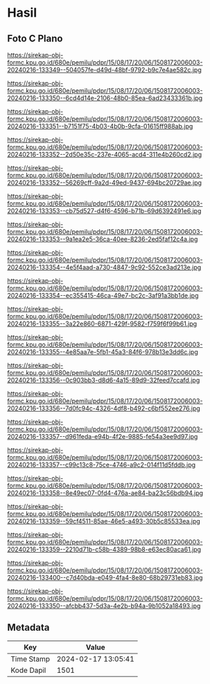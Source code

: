 # Hasil

## Foto C Plano

https://sirekap-obj-formc.kpu.go.id/680e/pemilu/pdpr/15/08/17/20/06/1508172006003-20240216-133349--504057fe-d49d-48bf-9792-b9c7e4ae582c.jpg

https://sirekap-obj-formc.kpu.go.id/680e/pemilu/pdpr/15/08/17/20/06/1508172006003-20240216-133350--6cd4d14e-2106-48b0-85ea-6ad23433361b.jpg

https://sirekap-obj-formc.kpu.go.id/680e/pemilu/pdpr/15/08/17/20/06/1508172006003-20240216-133351--b7151f75-4b03-4b0b-9cfa-01615ff988ab.jpg

https://sirekap-obj-formc.kpu.go.id/680e/pemilu/pdpr/15/08/17/20/06/1508172006003-20240216-133352--2d50e35c-237e-4065-acd4-311e4b260cd2.jpg

https://sirekap-obj-formc.kpu.go.id/680e/pemilu/pdpr/15/08/17/20/06/1508172006003-20240216-133352--56269cff-9a2d-49ed-9437-694bc20729ae.jpg

https://sirekap-obj-formc.kpu.go.id/680e/pemilu/pdpr/15/08/17/20/06/1508172006003-20240216-133353--cb75d527-d4f6-4596-b71b-69d6392491e6.jpg

https://sirekap-obj-formc.kpu.go.id/680e/pemilu/pdpr/15/08/17/20/06/1508172006003-20240216-133353--9a1ea2e5-36ca-40ee-8236-2ed5faf12c4a.jpg

https://sirekap-obj-formc.kpu.go.id/680e/pemilu/pdpr/15/08/17/20/06/1508172006003-20240216-133354--4e5f4aad-a730-4847-9c92-552ce3ad213e.jpg

https://sirekap-obj-formc.kpu.go.id/680e/pemilu/pdpr/15/08/17/20/06/1508172006003-20240216-133354--ec355415-46ca-49e7-bc2c-3af91a3bb1de.jpg

https://sirekap-obj-formc.kpu.go.id/680e/pemilu/pdpr/15/08/17/20/06/1508172006003-20240216-133355--3a22e860-6871-429f-9582-f759f6f99b61.jpg

https://sirekap-obj-formc.kpu.go.id/680e/pemilu/pdpr/15/08/17/20/06/1508172006003-20240216-133355--4e85aa7e-5fb1-45a3-84f6-978b13e3dd6c.jpg

https://sirekap-obj-formc.kpu.go.id/680e/pemilu/pdpr/15/08/17/20/06/1508172006003-20240216-133356--0c903bb3-d8d6-4a15-89d9-32feed7ccafd.jpg

https://sirekap-obj-formc.kpu.go.id/680e/pemilu/pdpr/15/08/17/20/06/1508172006003-20240216-133356--7d0fc94c-4326-4df8-b492-c6bf552ee276.jpg

https://sirekap-obj-formc.kpu.go.id/680e/pemilu/pdpr/15/08/17/20/06/1508172006003-20240216-133357--d961feda-e94b-4f2e-9885-fe54a3ee9d97.jpg

https://sirekap-obj-formc.kpu.go.id/680e/pemilu/pdpr/15/08/17/20/06/1508172006003-20240216-133357--c99c13c8-75ce-4746-a9c2-014f11d5fddb.jpg

https://sirekap-obj-formc.kpu.go.id/680e/pemilu/pdpr/15/08/17/20/06/1508172006003-20240216-133358--8e49ec07-0fd4-476a-ae84-ba23c56bdb94.jpg

https://sirekap-obj-formc.kpu.go.id/680e/pemilu/pdpr/15/08/17/20/06/1508172006003-20240216-133359--59cf4511-85ae-46e5-a493-30b5c85533ea.jpg

https://sirekap-obj-formc.kpu.go.id/680e/pemilu/pdpr/15/08/17/20/06/1508172006003-20240216-133359--2210d71b-c58b-4389-98b8-e63ec80aca61.jpg

https://sirekap-obj-formc.kpu.go.id/680e/pemilu/pdpr/15/08/17/20/06/1508172006003-20240216-133400--c7d40bda-e049-4fa4-8e80-68b29731eb83.jpg

https://sirekap-obj-formc.kpu.go.id/680e/pemilu/pdpr/15/08/17/20/06/1508172006003-20240216-133350--afcbb437-5d3a-4e2b-b94a-9b1052a18493.jpg


## Metadata

| Key        | Value               |
| ---------- | ------------------- |
| Time Stamp | 2024-02-17 13:05:41 |
| Kode Dapil | 1501                |



